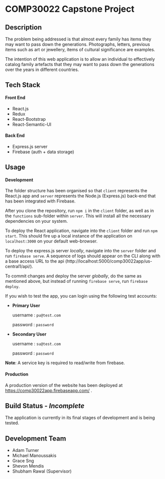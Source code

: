 # COMP30022 Capstone Project

## Description

The problem being addressed is that almost every family has items they may want to pass down the generations. Photographs, letters, previous items such as art or jewellery, items of cultural significance are examples.

The intention of this web application is to allow an individual to effectively catalog family artefacts that they may want to pass down the generations over the years in different countries.

## Tech Stack

#### Front End
- React.js
- Redux
- React-Bootstrap
- React-Semantic-UI

#### Back End
- Express.js server
- Firebase (auth + data storage)

## Usage

#### Development
 
The folder structure has been organised so that `client` represents the React.js app and `server` represents the Node.js (Express.js) back-end that has been integrated with Firebase.

After you clone the repository, run `npm i` in the `client` folder, as well as in the `functions` sub-folder within `server`. This will install all the necessary dependencies on your system.

To deploy the React application, navigate into the `client` folder and run `npm start`. This should fire up a local instance of the application on `localhost:3000` on your default web-browser.

To deploy the express.js server _locally_, navigate into the `server` folder and run `firebase serve`. A sequence of logs should appear on the CLI along with a base access URL to the api (http://localhost:5000/comp30022app/us-central1/api/).

To commit changes and deploy the server _globally_, do the same as mentioned above, but instead of running `firebase serve`, run `firebase deploy`. 

If you wish to test the app, you can login using the following test accounts:

- **Primary User**

   username : `pu@test.com`
   
   password : `password`

- **Secondary User**

   username : `su@test.com`
   
   password : `password`

**Note**: A service key is required to read/write from firebase.

#### Production

A production version of the website has been deployed at https://comp30022app.firebaseapp.com/ .

## Build Status - *Incomplete*

The application is currently in its final stages of development and is being tested.

## Development Team

* Adam Turner
* Michael Manoussakis
* Grace Sng
* Shevon Mendis
* Shubham Rawal (Supervisor)
